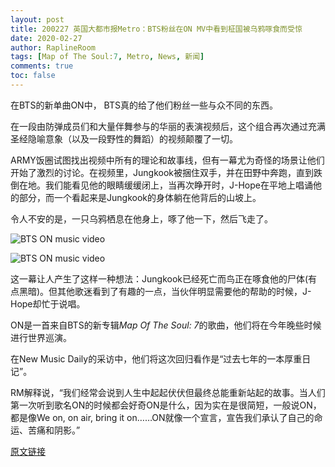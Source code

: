 ```yaml
---
layout: post
title: 200227 英国大都市报Metro：BTS粉丝在ON MV中看到柾国被乌鸦啄食而受惊
date: 2020-02-27
author: RaplineRoom
tags: [Map of The Soul:7, Metro, News, 新闻]
comments: true
toc: false
---
```


在BTS的新单曲ON中， BTS真的给了他们粉丝一些与众不同的东西。

在一段由防弹成员们和大量伴舞参与的华丽的表演视频后，这个组合再次通过充满圣经隐喻意象（以及一段野性的舞蹈）的视频颠覆了一切。

ARMY饭圈试图找出视频中所有的理论和故事线，但有一幕尤为奇怪的场景让他们开始了激烈的讨论。在视频里，Jungkook被捆住双手，并在田野中奔跑，直到跌倒在地。我们能看见他的眼睛缓缓闭上，当再次睁开时，J-Hope在平地上唱诵他的部分，而一个看起来是Jungkook的身体躺在他背后的山坡上。

令人不安的是，一只乌鸦栖息在他身上，啄了他一下，然后飞走了。

![BTS ON music video](https://tva1.sinaimg.cn/large/00831rSTgy1gccqu50y57j30f0068wex.jpg)

![BTS ON music video](https://tva1.sinaimg.cn/large/00831rSTgy1gccqu7beqkj30f0066aai.jpg)

这一幕让人产生了这样一种想法：Jungkook已经死亡而鸟正在啄食他的尸体(有点黑暗)。但其他歌迷看到了有趣的一点，当伙伴明显需要他的帮助的时候，J-Hope却忙于说唱。

ON是一首来自BTS的新专辑*Map Of The Soul: 7*的歌曲，他们将在今年晚些时候进行世界巡演。

在New Music Daily的采访中，他们将这次回归看作是“过去七年的一本厚重日记”。

RM解释说，“我们经常会说到人生中起起伏伏但最终总能重新站起的故事。当人们第一次听到歌名ON的时候都会好奇ON是什么，因为实在是很简短，一般说ON，都是像We on, on air, bring it on……ON就像一个宣言，宣告我们承认了自己的命运、苦痛和阴影。”

[原文链接](https://metro.co.uk/2020/02/27/bts-fans-freak-jungkook-gets-eaten-crow-mysterious-music-video-12315701/) 



































